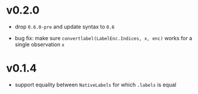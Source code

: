 # v0.2.0

- drop `0.6.0-pre` and update syntax to `0.6`

- bug fix: make sure `convertlabel(LabelEnc.Indices, x, enc)`
  works for a single observation `x`

# v0.1.4

- support equality between `NativeLabels` for which `.labels` is equal

